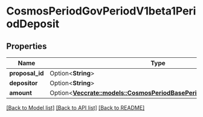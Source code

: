 # CosmosPeriodGovPeriodV1beta1PeriodDeposit

## Properties

Name | Type | Description | Notes
------------ | ------------- | ------------- | -------------
**proposal_id** | Option<**String**> |  | [optional]
**depositor** | Option<**String**> |  | [optional]
**amount** | Option<[**Vec<crate::models::CosmosPeriodBasePeriodV1beta1PeriodCoin>**](cosmos.base.v1beta1.Coin.md)> |  | [optional]

[[Back to Model list]](../README.md#documentation-for-models) [[Back to API list]](../README.md#documentation-for-api-endpoints) [[Back to README]](../README.md)


